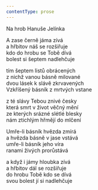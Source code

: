 ```yaml
---
contentType: prose
---
```


Na hrob Hanuše Jelínka

A zase černě jáma zívá  
a hřbitov náš se rozšiřuje  
kdo do hrobu se Tobě dívá  
bolest si šeptem nadlehčuje

  

tím šeptem listů obrácených  
z nichž vanou básně milované  
dvou lásek k slávě zkrvavených  
Vzkříšený básník z mrtvých vstane

  

z té slávy Tebou znivé česky  
která smrt v život věčný mění  
ze kterých srázné slétlé blesky  
nám ztichlým hřmějí do mlčení

  

Umře-li básník hvězda zmírá  
a hvězda básně v jase vstává  
umře-li básník jeho víra  
ranami živých prorůstává

  

a když i jámy hloubka zívá  
a hřbitov dál se rozšiřuje  
do hrobu Tobě kdo se dívá  
svou bolest jí si nadlehčuje
